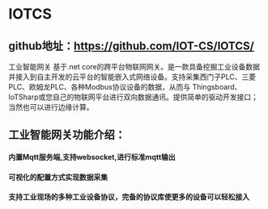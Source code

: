 # IOTCS
## github地址：https://github.com/IOT-CS/IOTCS/
工业智能网关
基于.net core的跨平台物联网网关。是一款具备挖掘工业设备数据并接入到自主开发的云平台的智能嵌入式网络设备。支持采集西门子PLC、三菱PLC、欧姆龙PLC、各种Modbus协议设备的数据，从而与 Thingsboard、IoTSharp或您自己的物联网平台进行双向数据通讯。提供简单的驱动开发接口；当然也可以进行边缘计算。  
## 工业智能网关功能介绍：
#### 内置Mqtt服务端,支持websocket,进行标准mqtt输出
#### 可视化的配置方式实现数据采集
#### 支持工业现场的多种工业设备协议，完备的协议库使更多的设备可以轻松接入
